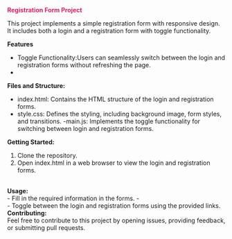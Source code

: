  <span style="color:#e41e66"><Strong> Registration Form Project</strong></span>

This project implements a simple registration form with  responsive design. 
<br>
It includes both a login and a registration form with toggle functionality.
<br>

<strong>Features</strong>
<br>
- Toggle Functionality:Users can seamlessly switch between the login and registration forms without refreshing the page.
- <br>
 <strong>Files and Structure:</strong>
<br>
- index.html: Contains the HTML structure of the login and registration forms.
- style.css: Defines the styling, including background image, form styles, and transitions.
-main.js: Implements the toggle functionality for switching between login and registration forms.
  <br>
  
<strong> Getting Started:</strong>
<br>
1. Clone the repository.
   <br>
2. Open index.html in a web browser to view the login and registration forms.
<br>
<strong>Usage:</strong>
<br>
- Fill in the required information in the forms.
- <br>
- Toggle between the login and registration forms using the provided links.
<br>
<strong> Contributing:</strong>
<br>
Feel free to contribute to this project by opening issues, providing feedback, or submitting pull requests.
